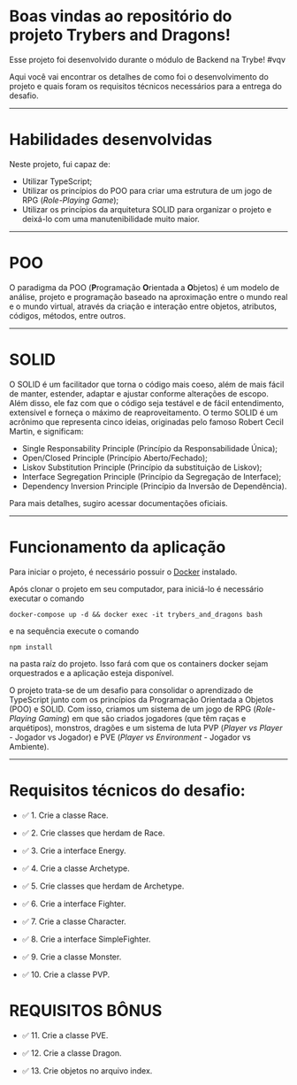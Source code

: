 # Boas vindas ao repositório do projeto <b>Trybers and Dragons</b>!

Esse projeto foi desenvolvido durante o módulo de Backend na Trybe! #vqv 

Aqui você vai encontrar os detalhes de como foi o desenvolvimento do projeto e quais foram os requisitos técnicos necessários para a entrega do desafio.

---

# Habilidades desenvolvidas

Neste projeto, fui capaz de:

- Utilizar TypeScript;
- Utilizar os princípios do POO para criar uma estrutura de um jogo de RPG (_Role-Playing Game_);
- Utilizar os princípios da arquitetura SOLID para organizar o projeto e deixá-lo com uma manutenibilidade muito maior. 
   
---

# POO

O paradigma da POO (**P**rogramação **O**rientada a **O**bjetos) é um modelo de análise, projeto e programação baseado na aproximação entre o mundo real e o mundo virtual, através da criação e interação entre objetos, atributos, códigos, métodos, entre outros.

---

# SOLID

O SOLID é um facilitador que torna o código mais coeso, além de mais fácil de manter, estender, adaptar e ajustar conforme alterações de escopo. Além disso, ele faz com que o código seja testável e de fácil entendimento, extensível e forneça o máximo de reaproveitamento. O termo SOLID é um acrônimo que representa cinco ideias, originadas pelo famoso Robert Cecil Martin, e significam:

- Single Responsability Principle (Princípio da Responsabilidade Única);
- Open/Closed Principle (Princípio Aberto/Fechado);
- Liskov Substitution Principle (Princípio da substituição de Liskov);
- Interface Segregation Principle (Princípio da Segregação de Interface);
- Dependency Inversion Principle (Princípio da Inversão de Dependência).

Para mais detalhes, sugiro acessar documentações oficiais.

---

# Funcionamento da aplicação

Para iniciar o projeto, é necessário possuir o [Docker](https://docs.docker.com/engine/install/ubuntu/) instalado.

Após clonar o projeto em seu computador, para iniciá-lo é necessário executar o comando
```
docker-compose up -d && docker exec -it trybers_and_dragons bash
```
e na sequência execute o comando
```
npm install
```

na pasta raíz do projeto. Isso fará com que os containers docker sejam orquestrados e a aplicação esteja disponível.

O projeto trata-se de um desafio para consolidar o aprendizado de TypeScript junto com os princípios da Programação Orientada a Objetos (POO) e SOLID. Com isso, criamos um sistema de um jogo de RPG (_Role-Playing Gaming_) em que são criados jogadores (que têm raças e arquétipos), monstros, dragões e um sistema de luta PVP (_Player vs Player_ - Jogador vs Jogador) e PVE (_Player vs Environment_ - Jogador vs Ambiente).

---

# Requisitos técnicos do desafio:

- ✅ 1. Crie a classe Race.

- ✅ 2. Crie classes que herdam de Race.

- ✅ 3. Crie a interface Energy.

- ✅ 4. Crie a classe Archetype.

- ✅ 5. Crie classes que herdam de Archetype.

- ✅ 6. Crie a interface Fighter.

- ✅ 7. Crie a classe Character.

- ✅ 8. Crie a interface SimpleFighter.

- ✅ 9. Crie a classe Monster.

- ✅ 10. Crie a classe PVP.

# REQUISITOS BÔNUS

- ✅ 11. Crie a classe PVE.

- ✅ 12. Crie a classe Dragon.

- ✅ 13. Crie objetos no arquivo index.
